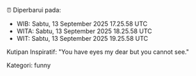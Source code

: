 ⏰ Diperbarui pada:
- WIB: Sabtu, 13 September 2025 17.25.58 UTC
- WITA: Sabtu, 13 September 2025 18.25.58 UTC
- WIT: Sabtu, 13 September 2025 19.25.58 UTC

Kutipan Inspiratif:
"You have eyes my dear but you cannot see."


Kategori: funny

